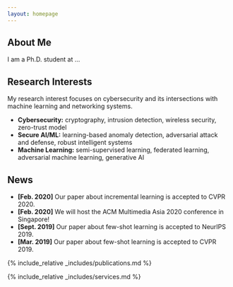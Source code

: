 ```yaml
---
layout: homepage
---
```


## About Me

I am a Ph.D. student at ...

## Research Interests

My research interest focuses on cybersecurity and its intersections with machine learning and networking systems.
- **Cybersecurity:** cryptography, intrusion detection, wireless security, zero-trust model
- **Secure AI/ML:** learning-based anomaly detection, adversarial attack and defense, robust intelligent systems
- **Machine Learning:** semi-supervised learning, federated learning, adversarial machine learning, generative AI


## News

- **[Feb. 2020]** Our paper about incremental learning is accepted to CVPR 2020.
- **[Feb. 2020]** We will host the ACM Multimedia Asia 2020 conference in Singapore!
- **[Sept. 2019]** Our paper about few-shot learning is accepted to NeurIPS 2019.
- **[Mar. 2019]** Our paper about few-shot learning is accepted to CVPR 2019.

{% include_relative _includes/publications.md %}

{% include_relative _includes/services.md %}
